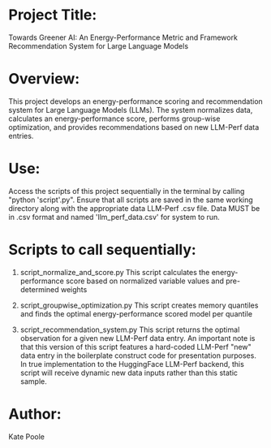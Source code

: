 # Project Title:
Towards Greener AI: An Energy-Performance Metric and Framework Recommendation System for Large Language Models

# Overview:
This project develops an energy-performance scoring and recommendation system for Large Language Models (LLMs). The system normalizes data, calculates an energy-performance score, performs group-wise optimization, and provides recommendations based on new LLM-Perf data entries.

# Use:
Access the scripts of this project sequentially in the terminal by calling "python 'script'.py". Ensure that all scripts are saved in the same working directory along with the appropriate data LLM-Perf .csv file. Data MUST be in .csv format and named 'llm_perf_data.csv' for system to run. 


# Scripts to call sequentially:

1. script_normalize_and_score.py
This script calculates the energy-performance score based on normalized variable values and pre-determined weights

2. script_groupwise_optimization.py
This script creates memory quantiles and finds the optimal energy-performance scored model per quantile

3. script_recommendation_system.py
This script returns the optimal observation for a given new LLM-Perf data entry. An important note is that this version of this script features a hard-coded LLM-Perf "new" data entry in the boilerplate construct code for presentation purposes. In true implementation to the HuggingFace LLM-Perf backend, this script will receive dynamic new data inputs rather than this static sample.

# Author: 
Kate Poole 
